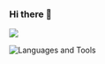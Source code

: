
### Hi there 👋

<picture>
  <source
    srcset="https://github-readme-stats.vercel.app/api?username=JustnotJinx&show_icons=true&theme=dark"
    media="(prefers-color-scheme: dark)"
  />
  <source
    srcset="https://github-readme-stats.vercel.app/api?username=JustnotJinx&show_icons=true"
    media="(prefers-color-scheme: light), (prefers-color-scheme: no-preference)"
  />
  <img src="https://github-readme-stats.vercel.app/api?username=JustnotJinx&show_icons=true" />
</picture>


![Languages and Tools](https://skillicons.dev/icons?i=php,html,css,js,nodejs,lua,git,github,vscode,discord,docker)

